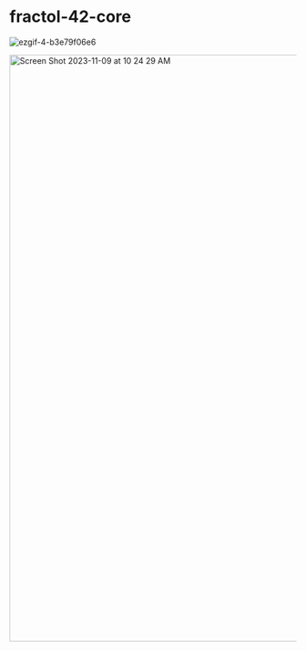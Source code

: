 # fractol-42-core

![ezgif-4-b3e79f06e6](https://github.com/f321x/fractol-42-core/assets/51097237/b9ac07c5-ac8e-4c73-8067-62e4979d770f)



<img width="1031" alt="Screen Shot 2023-11-09 at 10 24 29 AM" src="https://github.com/f321x/fractol-42-core/assets/51097237/f2b9deb0-136e-43fa-9dd1-782b19546c88">
